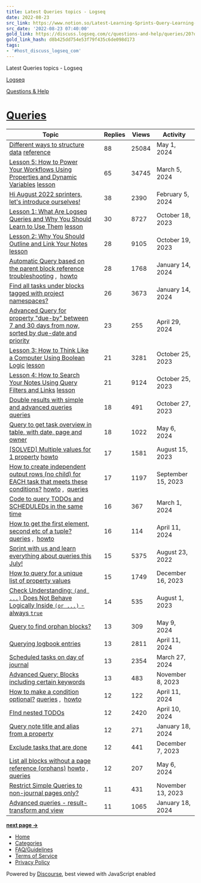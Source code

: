 ```yaml
---
title: Latest Queries topics - Logseq
date: 2022-08-23
src_link: https://www.notion.so/Latest-Learning-Sprints-Query-Learning-Sprints-Summer-2022-topics-Logseq-f99b2248616a4a7bb2c8fba72ed39f1d
src_date: '2022-08-23 07:40:00'
gold_link: https://discuss.logseq.com/c/questions-and-help/queries/20?order=posts
gold_link_hash: d8b425dd754e53f79f435c6de098d173
tags:
- '#host_discuss_logseq_com'
---
```






Latest Queries topics - Logseq










































[Logseq](/) 


[Questions & Help](/c/questions-and-help/8)  

 [Queries](/c/questions-and-help/queries/20)
===========================================================================================


  





| Topic |  | Replies | Views | Activity |
| --- | --- | --- | --- | --- |
| [Different ways to structure data](https://discuss.logseq.com/t/different-ways-to-structure-data/8819)    [reference](https://discuss.logseq.com/tag/reference) |  | 88 | 25084 | May 1, 2024 |
| [Lesson 5: How to Power Your Workflows Using Properties and Dynamic Variables](https://discuss.logseq.com/t/lesson-5-how-to-power-your-workflows-using-properties-and-dynamic-variables/10173)    [lesson](https://discuss.logseq.com/tag/lesson) |  | 65 | 34745 | March 5, 2024 |
| [Hi August 2022 sprinters, let's introduce ourselves!](https://discuss.logseq.com/t/hi-august-2022-sprinters-lets-introduce-ourselves/9761) |  | 38 | 2390 | February 5, 2024 |
| [Lesson 1: What Are Logseq Queries and Why You Should Learn to Use Them](https://discuss.logseq.com/t/lesson-1-what-are-logseq-queries-and-why-you-should-learn-to-use-them/9987)    [lesson](https://discuss.logseq.com/tag/lesson) |  | 30 | 8727 | October 18, 2023 |
| [Lesson 2: Why You Should Outline and Link Your Notes](https://discuss.logseq.com/t/lesson-2-why-you-should-outline-and-link-your-notes/10038)    [lesson](https://discuss.logseq.com/tag/lesson) |  | 28 | 9105 | October 19, 2023 |
| [Automatic Query based on the parent block reference](https://discuss.logseq.com/t/automatic-query-based-on-the-parent-block-reference/16023)    [troubleshooting](https://discuss.logseq.com/tag/troubleshooting)  ,   [howto](https://discuss.logseq.com/tag/howto) |  | 28 | 1768 | January 14, 2024 |
| [Find all tasks under blocks tagged with project namespaces?](https://discuss.logseq.com/t/find-all-tasks-under-blocks-tagged-with-project-namespaces/14944) |  | 26 | 3673 | January 14, 2024 |
| [Advanced Query for property "due-by" between 7 and 30 days from now, sorted by due-date and priority](https://discuss.logseq.com/t/advanced-query-for-property-due-by-between-7-and-30-days-from-now-sorted-by-due-date-and-priority/26605) |  | 23 | 255 | April 29, 2024 |
| [Lesson 3: How to Think Like a Computer Using Boolean Logic](https://discuss.logseq.com/t/lesson-3-how-to-think-like-a-computer-using-boolean-logic/10074)    [lesson](https://discuss.logseq.com/tag/lesson) |  | 21 | 3281 | October 25, 2023 |
| [Lesson 4: How to Search Your Notes Using Query Filters and Links](https://discuss.logseq.com/t/lesson-4-how-to-search-your-notes-using-query-filters-and-links/10131)    [lesson](https://discuss.logseq.com/tag/lesson) |  | 21 | 9124 | October 25, 2023 |
| [Double results with simple and advanced queries](https://discuss.logseq.com/t/double-results-with-simple-and-advanced-queries/22372)    [queries](https://discuss.logseq.com/tag/queries) |  | 18 | 491 | October 27, 2023 |
| [Query to get task overview in table, with date, page and owner](https://discuss.logseq.com/t/query-to-get-task-overview-in-table-with-date-page-and-owner/23189) |  | 18 | 1022 | May 6, 2024 |
| [[SOLVED] Multiple values for 1 property](https://discuss.logseq.com/t/solved-multiple-values-for-1-property/20531)    [howto](https://discuss.logseq.com/tag/howto) |  | 17 | 1581 | August 15, 2023 |
| [How to create independent output rows (no child) for EACH task that meets these conditions?](https://discuss.logseq.com/t/how-to-create-independent-output-rows-no-child-for-each-task-that-meets-these-conditions/21003)    [howto](https://discuss.logseq.com/tag/howto)  ,   [queries](https://discuss.logseq.com/tag/queries) |  | 17 | 1197 | September 15, 2023 |
| [Code to query TODOs and SCHEDULEDs in the same time](https://discuss.logseq.com/t/code-to-query-todos-and-scheduleds-in-the-same-time/25292) |  | 16 | 367 | March 1, 2024 |
| [How to get the first element, second etc of a tuple?](https://discuss.logseq.com/t/how-to-get-the-first-element-second-etc-of-a-tuple/26325)    [queries](https://discuss.logseq.com/tag/queries)  ,   [howto](https://discuss.logseq.com/tag/howto) |  | 16 | 114 | April 11, 2024 |
| [Sprint with us and learn everything about queries this July!](https://discuss.logseq.com/t/sprint-with-us-and-learn-everything-about-queries-this-july/8617) |  | 15 | 5375 | August 23, 2022 |
| [How to query for a unique list of property values](https://discuss.logseq.com/t/how-to-query-for-a-unique-list-of-property-values/18799) |  | 15 | 1749 | December 16, 2023 |
| [Check Understanding: `(and ...)` Does Not Behave Logically Inside `(or ...)` - always `true`](https://discuss.logseq.com/t/check-understanding-and-does-not-behave-logically-inside-or-always-true/20101) |  | 14 | 535 | August 1, 2023 |
| [Query to find orphan blocks?](https://discuss.logseq.com/t/query-to-find-orphan-blocks/25506) |  | 13 | 309 | May 9, 2024 |
| [Querying logbook entries](https://discuss.logseq.com/t/querying-logbook-entries/9025) |  | 13 | 2811 | April 11, 2024 |
| [Scheduled tasks on day of journal](https://discuss.logseq.com/t/scheduled-tasks-on-day-of-journal/22441) |  | 13 | 2354 | March 27, 2024 |
| [Advanced Query: Blocks including certain keywords](https://discuss.logseq.com/t/advanced-query-blocks-including-certain-keywords/22658) |  | 13 | 483 | November 8, 2023 |
| [How to make a condition optional?](https://discuss.logseq.com/t/how-to-make-a-condition-optional/26319)    [queries](https://discuss.logseq.com/tag/queries)  ,   [howto](https://discuss.logseq.com/tag/howto) |  | 12 | 122 | April 11, 2024 |
| [FInd nested TODOs](https://discuss.logseq.com/t/find-nested-todos/18483) |  | 12 | 2420 | April 10, 2024 |
| [Query note title and alias from a property](https://discuss.logseq.com/t/query-note-title-and-alias-from-a-property/24503) |  | 12 | 271 | January 18, 2024 |
| [Exclude tasks that are done](https://discuss.logseq.com/t/exclude-tasks-that-are-done/23503) |  | 12 | 441 | December 7, 2023 |
| [List all blocks without a page reference (orphans)](https://discuss.logseq.com/t/list-all-blocks-without-a-page-reference-orphans/26353)    [howto](https://discuss.logseq.com/tag/howto)  ,   [queries](https://discuss.logseq.com/tag/queries) |  | 12 | 207 | May 6, 2024 |
| [Restrict Simple Queries to non-journal pages only?](https://discuss.logseq.com/t/restrict-simple-queries-to-non-journal-pages-only/22747) |  | 11 | 431 | November 13, 2023 |
| [Advanced queries - result-transform and view](https://discuss.logseq.com/t/advanced-queries-result-transform-and-view/23488) |  | 11 | 1065 | January 18, 2024 |




**[next page →](/c/questions-and-help/queries/20?order=posts&page=1)**





* [Home](/)
* [Categories](/categories)
* [FAQ/Guidelines](/guidelines)
* [Terms of Service](/tos)
* [Privacy Policy](/privacy)



Powered by [Discourse](https://www.discourse.org), best viewed with JavaScript enabled